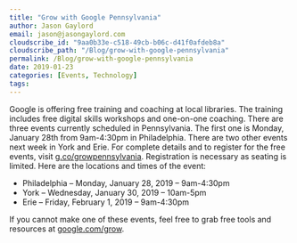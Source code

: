 ```yaml
---
title: "Grow with Google Pennsylvania"
author: Jason Gaylord
email: jason@jasongaylord.com
cloudscribe_id: "9aa0b33e-c518-49cb-b06c-d41f0afdeb8a"
cloudscribe_path: "/Blog/grow-with-google-pennsylvania"
permalink: /Blog/grow-with-google-pennsylvania
date: 2019-01-23
categories: [Events, Technology]
tags: 
---
```


Google is offering free training and coaching at local libraries. The training includes free digital skills workshops and one-on-one coaching. There are three events currently scheduled in Pennsylvania. The first one is Monday, January 28th from 9am-4:30pm in Philadelphia. There are two other events next week in York and Erie. For complete details and to register for the free events, visit [g.co/growpennsylvania](https://g.co/growpennsylvania). Registration is necessary as seating is limited. Here are the locations and times of the event:

*   Philadelphia – Monday, January 28, 2019 – 9am-4:30pm
*   York – Wednesday, January 30, 2019 – 10am-5pm
*   Erie – Friday, February 1, 2019 – 9am-4:30pm

If you cannot make one of these events, feel free to grab free tools and resources at [google.com/grow](https://jasong.us/2DsZUvU). 
